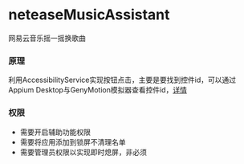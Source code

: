 # neteaseMusicAssistant
网易云音乐摇一摇换歌曲
### 原理  
利用AccessibilityService实现按钮点击，主要是要找到控件id，可以通过Appium Desktop与GenyMotion模拟器查看控件id，[详情](https://blog.csdn.net/wanglin_lin/article/details/78400874)
### 权限  
* 需要开启辅助功能权限  
* 需要将应用添加到锁屏不清理名单
* 需要管理员权限以实现即时熄屏，非必须